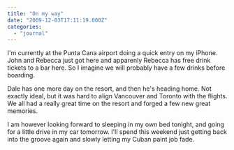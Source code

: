 ```yaml
---
title: "On my way"
date: "2009-12-03T17:11:19.000Z"
categories: 
  - "journal"
---
```


I'm currently at the Punta Cana airport doing a quick entry on my iPhone. John and Rebecca just got here and apparenly Rebecca has free drink tickets to a bar here. So I imagine we will probably have a few drinks before boarding.

Dale has one more day on the resort, and then he's heading home. Not exactly ideal, but it was hard to align Vancouver and Toronto with the flights. We all had a really great time on the resort and forged a few new great memories.

I am however looking forward to sleeping in my own bed tonight, and going for a little drive in my car tomorrow. I'll spend this weekend just getting back into the groove again and slowly letting my Cuban paint job fade.
